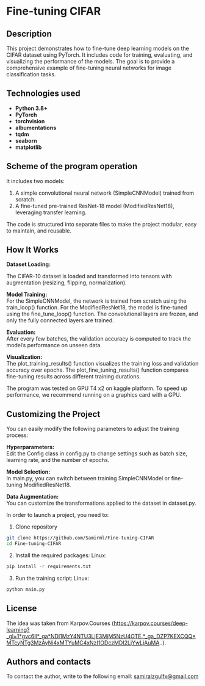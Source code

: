 # Fine-tuning CIFAR


## Description
This project demonstrates how to fine-tune deep learning models on the CIFAR dataset using PyTorch.
It includes code for training, evaluating, and visualizing the performance of the models.
The goal is to provide a comprehensive example of fine-tuning neural networks for image classification tasks.



## Technologies used
- **Python 3.8+**
- **PyTorch**
- **torchvision**
- **albumentations**
- **tqdm** 
- **seaborn**
- **matplotlib**

  
## Scheme of the program operation
 It includes two models:

1. A simple convolutional neural network (SimpleCNNModel) trained from scratch.
2. A fine-tuned pre-trained ResNet-18 model (ModifiedResNet18), leveraging transfer learning.
   
The code is structured into separate files to make the project modular, easy to maintain, and reusable. 

## How It Works
**Dataset Loading:**

The CIFAR-10 dataset is loaded and transformed into tensors with augmentation (resizing, flipping, normalization).

**Model Training:**       
For the SimpleCNNModel, the network is trained from scratch using the train_loop() function.
For the ModifiedResNet18, the model is fine-tuned using the fine_tune_loop() function. The convolutional layers are frozen, and only the fully connected layers are trained.

**Evaluation:**       
After every few batches, the validation accuracy is computed to track the model’s performance on unseen data.

**Visualization:**        
The plot_training_results() function visualizes the training loss and validation accuracy over epochs.
The plot_fine_tuning_results() function compares fine-tuning results across different training durations.

The program was tested on GPU T4 x2 on kaggle platform. 
To speed up performance, we recommend running on a graphics card with a GPU.

## Customizing the Project
You can easily modify the following parameters to adjust the training process:

**Hyperparameters:**    
Edit the Config class in config.py to change settings such as batch size, learning rate, and the number of epochs.

**Model Selection:**     
In main.py, you can switch between training SimpleCNNModel or fine-tuning ModifiedResNet18.

**Data Augmentation:**     
You can customize the transformations applied to the dataset in dataset.py.



In order to launch a project, you need to:

1. Clone repository
```bash
git clone https://github.com/Samirml/Fine-tuning-CIFAR
cd Fine-tuning-CIFAR
```
2. Install the required packages:
Linux:
```bash
pip install -r requirements.txt
```
3. Run the training script:
Linux:
```bash
python main.py
```



## License
The idea was taken from Karpov.Courses 
(https://karpov.courses/deep-learning?_gl=1*gvc6ll*_ga*NDI1MzY4NTU3LjE3MjM5NzU4OTE.*_ga_DZP7KEXCQQ*MTcyNTg3MzAyNi4xMTYuMC4xNzI1ODczMDI2LjYwLjAuMA..).

## Authors and contacts
To contact the author, write to the following email: samiralzgulfx@gmail.com



